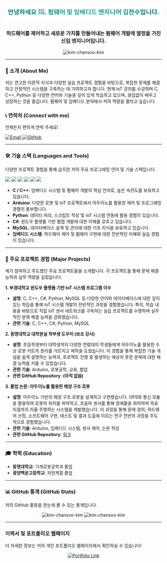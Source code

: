 <h1 align="center">
<img src="https://raw.githubusercontent.com/kim-chansoo-kim/kim-chansoo-kim/refs/heads/main/assets/welcome-gradient-final.svg" alt="안녕하세요 👋, 펌웨어 및 임베디드 엔지니어 김찬수입니다." width="600"/>
</h1>
<h3 align="center">하드웨어를 제어하고 새로운 가치를 만들어내는 펌웨어 개발에 열정을 가진 신입 엔지니어입니다.</h3>

<p align="center">
<img src="https://komarev.com/ghpvc/?username=kim-chansoo-kim&label=Profile%20views&color=0e75b6&style=flat" alt="kim-chansoo-kim" />
</p>

---

### 🌟 소개 (About Me)

저는 견고한 이론적 지식과 다양한 실습 프로젝트 경험을 바탕으로, 복잡한 문제를 해결하고 안정적인 시스템을 구축하는 데 기여하고자 합니다. 현재 IoT 강의를 수강하며 C, C++, Python 등 다양한 언어와 기술을 깊이 있게 학습하고 있으며, 끊임없이 배우고 성장하는 것을 즐깁니다. 펌웨어 및 임베디드 분야에서 저의 역량을 펼치고 싶습니다.

### 📞 연락처 (Connect with me)

언제든지 편하게 연락 주세요!

<p align="left">
<a href="mailto:gagunge2@gmail.com">
<img src="https://img.shields.io/badge/Email-D14836?style=for-the-badge&logo=gmail&logoColor=white" alt="Email" />
</a>
<a href="https://github.com/kim-chansoo-kim" target="_blank">
<img src="https://img.shields.io/badge/GitHub-100000?style=for-the-badge&logo=github&logoColor=white" alt="GitHub" />
</a>
</p>

---

### 🛠️ 기술 스택 (Languages and Tools)

다양한 프로젝트 경험을 통해 습득한 저의 주요 프로그래밍 언어 및 기술 스택입니다.

<p align="left">
<img src="https://img.shields.io/badge/C-A8B9CC?style=for-the-badge&logo=c&logoColor=white"/>
<img src="https://img.shields.io/badge/C++-00599C?style=for-the-badge&logo=c%2B%2B&logoColor=white"/>
<img src="https://img.shields.io/badge/C%23-239120?style=for-the-badge&logo=c-sharp&logoColor=white"/>
<img src="https://img.shields.io/badge/Python-3776AB?style=for-the-badge&logo=python&logoColor=white"/>
<img src="https://img.shields.io/badge/Arduino-00979D?style=for-the-badge&logo=arduino&logoColor=white"/>
<img src="https://img.shields.io/badge/MySQL-4479A1?style=for-the-badge&logo=mysql&logoColor=white"/>
</p>

- **C / C++**: 임베디드 시스템 및 펌웨어 개발의 핵심 언어로, 높은 숙련도를 보유하고 있습니다.
- **Arduino**: 다양한 로봇 및 IoT 프로젝트에서 아두이노를 활용한 제어 및 프로그래밍 경험이 풍부합니다.
- **Python**: 데이터 처리, 스크립트 작성 및 IoT 시스템 연동에 활용 경험이 있습니다.
- **C#**: 윈도우 플랫폼 기반 웹앱 개발에 대한 이해를 갖추고 있습니다.
- **MySQL**: 데이터베이스 설계 및 관리에 대한 기초 지식을 보유하고 있습니다.
- **임베디드 시스템**: 하드웨어 제어 및 펌웨어 구현에 대한 전반적인 이해와 실습 경험이 있습니다.

---

### 🚀 주요 프로젝트 경험 (Major Projects)

제가 참여하고 주도했던 주요 프로젝트들을 소개합니다. 각 프로젝트를 통해 문제 해결 능력과 실무 역량을 길렀습니다.

**1. 부경대학교 윈도우 플랫폼 기반 IoT 시스템 프로그램 이수**
- **설명**: C, C++, C#, Python, MySQL 등 다양한 언어와 데이터베이스에 대한 깊이 있는 학습을 통해 IoT 시스템 개발의 전반적인 과정을 경험했습니다. 특히, 학습 내용을 바탕으로 직접 IoT 센서 네트워크를 구축하는 실습 프로젝트를 수행하며 실무적인 문제 해결 능력을 강화했습니다.
- **관련 기술**: C, C++, C#, Python, MySQL

**2. 동명대학교 대학원실 학부생 도우미 (보조 강사)**
- **설명**: 초등학생부터 대학생까지 다양한 연령대의 학생들에게 아두이노를 활용한 수상 로봇 키트의 원리를 가르치고 제작을 도왔습니다. 이 경험을 통해 복잡한 기술 개념을 쉽게 설명하는 능력과, 프로젝트 진행 중 발생하는 예상치 못한 문제에 대한 해결 능력을 키울 수 있었습니다.
- **관련 기술**: Arduino, 로봇공학, 교육, 협업
- **관련 GitHub Repository**: **(아직 없음)**

**3. 졸업 논문: 아두이노를 활용한 해양 구조 로봇**
- **설명**: 아두이노 기반의 해양 구조 로봇을 설계하고 구현했습니다. GPS와 통신 모듈을 활용하여 로봇의 위치를 파악하고, 초음파 센서를 통해 장애물을 회피하며 목표 지점까지 자율 주행하는 시스템을 개발했습니다. 이 과정을 통해 문제 정의, 하드웨어 선정, 소프트웨어 구현, 테스트 및 결과 도출에 이르는 연구 전반의 과정을 주도적으로 경험했습니다.
- **관련 기술**: Arduino, 임베디드 시스템, 센서 제어, 논문 작성
- **관련 GitHub Repository**: [링크](https://github.com/kim-chansoo-kim/Portfolio)

---

### 🎓 학력 (Education)

- **동명대학교**: 기계로봇공학과 졸업
- **광양백운고등학교**: 자연계열 졸업

---

### 📊 GitHub 통계 (GitHub Stats)

저의 GitHub 활동을 한눈에 볼 수 있는 통계입니다.

<p align="center">
  <img src="https://github-readme-stats.vercel.app/api?username=kim-chansoo-kim&show_icons=true&locale=en" alt="kim-chansoo-kim" />
  <img src="https://github-readme-stats.vercel.app/api/top-langs?username=kim-chansoo-kim&show_icons=true&locale=en&layout=compact" alt="kim-chansoo-kim" />
</p>

---

### 이력서 및 포트폴리오 웹페이지

더 자세한 정보는 저의 개인 포트폴리오 웹페이지에서 확인하실 수 있습니다!

<p align="center">
<a href="https://g.co/gemini/share/db402f1b909e" target="_blank">
<img src="https://img.shields.io/badge/Visit%20My%20Portfolio-teal?style=for-the-badge&logo=vercel&logoColor=white" alt="Portfolio Link" />
</a>
</p>
